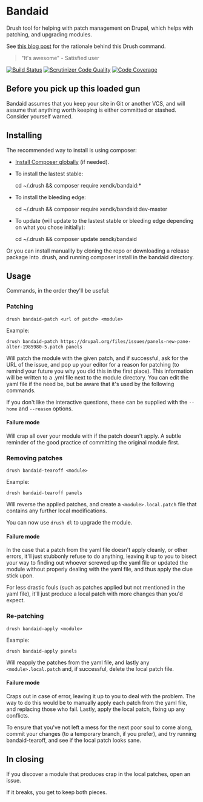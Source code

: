 
Bandaid
=======

Drush tool for helping with patch management on Drupal, which helps
with patching, and upgrading modules.

See [this blog post](http://xen.dk/en/2014/04/28/point-bandaid) for the rationale behind this Drush command.

> "It's awesome" - Satisfied user

[![Build Status](https://travis-ci.org/xendk/bandaid.svg?branch=master)](https://travis-ci.org/xendk/bandaid)
[![Scrutinizer Code Quality](https://scrutinizer-ci.com/g/xendk/bandaid/badges/quality-score.png?s=baaa588ceaaa77851eba8531f75ffe1ff188b5a7)](https://scrutinizer-ci.com/g/xendk/bandaid/)
[![Code Coverage](https://scrutinizer-ci.com/g/xendk/bandaid/badges/coverage.png?s=2bff1c11061ce10cb357fedbdd684465d40e959e)](https://scrutinizer-ci.com/g/xendk/bandaid/)

Before you pick up this loaded gun
----------------------------------

Bandaid assumes that you keep your site in Git or another VCS, and
will assume that anything worth keeping is either committed or
stashed. Consider yourself warned.

Installing
----------

The recommended way to install is using composer:

* [Install Composer globally](http://getcomposer.org/doc/00-intro.md#system-requirements) (if needed).

* To install the lastest stable:

    cd ~/.drush && composer require xendk/bandaid:*

* To install the bleeding edge:

    cd ~/.drush && composer require xendk/bandaid:dev-master

* To update (will update to the lastest stable or bleeding edge
  depending on what you chose initially):

    cd ~/.drush && composer update xendk/bandaid

Or you can install manuallly by cloning the repo or downloading a
release package into .drush, and running composer install in the
bandaid directory.

Usage
-----

Commands, in the order they'll be useful:

### Patching ###

    drush bandaid-patch <url of patch> <module>

Example:

    drush bandaid-patch https://drupal.org/files/issues/panels-new-pane-alter-1985980-5.patch panels

Will patch the module with the given patch, and if successful, ask for
the URL of the issue, and pop up your editor for a reason for patching
(to remind your future you why you did this in the first place). This
information will be written to a .yml file next to the module
directory. You can edit the yaml file if the need be, but be aware
that it's used by the following commands.

If you don't like the interactive questions, these can be supplied
with the `--home` and `--reason` options.

#### Failure mode ####

Will crap all over your module with if the patch doesn't apply. A
subtle reminder of the good practice of committing the original module first.

### Removing patches ###

    drush bandaid-tearoff <module>

Example:

    drush bandaid-tearoff panels

Will reverse the applied patches, and create a `<module>.local.patch`
file that contains any further local modifications.

You can now use `drush dl` to upgrade the module. 

#### Failure mode ####

In the case that a patch from the yaml file doesn't apply cleanly, or
other errors, it'll just stubbonly refuse to do anything, leaving it
up to you to bisect your way to finding out whoever screwed up the
yaml file or updated the module without properly dealing with the yaml
file, and thus apply the clue stick upon.

For less drastic fouls (such as patches applied but not mentioned in
the yaml file), it'll just produce a local patch with more changes
than you'd expect.

### Re-patching ###

    drush bandaid-apply <module>

Example:

    drush bandaid-apply panels

Will reapply the patches from the yaml file, and lastly any
`<module>.local.patch` and, if successful, delete the local patch file.

#### Failure mode ####

Craps out in case of error, leaving it up to you to deal with the
problem. The way to do this would be to manually apply each patch from
the yaml file, and replacing those who fail. Lastly, apply the local
patch, fixing up any conflicts.

To ensure that you've not left a mess for the next poor soul to come
along, commit your changes (to a temporary branch, if you prefer), and
try running bandaid-tearoff, and see if the local patch looks sane.

In closing
----------

If you discover a module that produces crap in the local patches, open
an issue. 

If it breaks, you get to keep both pieces.
